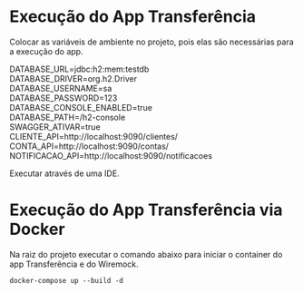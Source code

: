 # Execução do App Transferência  
  
  
Colocar as variáveis de ambiente no projeto, pois elas são necessárias para a execução do app.

DATABASE_URL=jdbc:h2:mem:testdb  
DATABASE_DRIVER=org.h2.Driver  
DATABASE_USERNAME=sa  
DATABASE_PASSWORD=123  
DATABASE_CONSOLE_ENABLED=true  
DATABASE_PATH=/h2-console  
SWAGGER_ATIVAR=true  
CLIENTE_API=http://localhost:9090/clientes/  
CONTA_API=http://localhost:9090/contas/  
NOTIFICACAO_API=http://localhost:9090/notificacoes  
  
Executar através de uma IDE.

# Execução do App Transferência via Docker  

Na raiz do projeto executar o comando abaixo para iniciar o container do app Transferência e do Wiremock. 

`docker-compose up --build -d`
